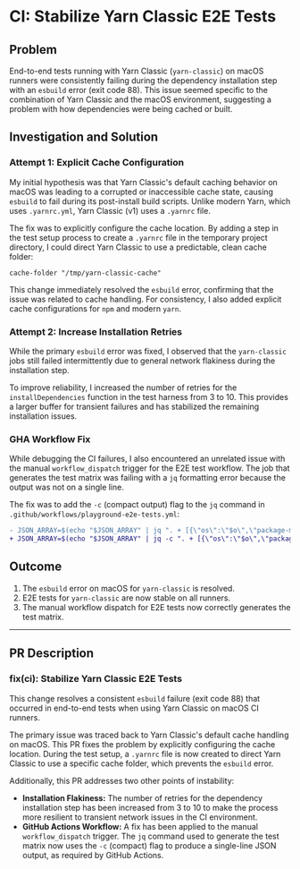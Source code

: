 # CI: Stabilize Yarn Classic E2E Tests

## Problem

End-to-end tests running with Yarn Classic (`yarn-classic`) on macOS runners were consistently failing during the dependency installation step with an `esbuild` error (exit code 88). This issue seemed specific to the combination of Yarn Classic and the macOS environment, suggesting a problem with how dependencies were being cached or built.

## Investigation and Solution

### Attempt 1: Explicit Cache Configuration

My initial hypothesis was that Yarn Classic's default caching behavior on macOS was leading to a corrupted or inaccessible cache state, causing `esbuild` to fail during its post-install build scripts. Unlike modern Yarn, which uses `.yarnrc.yml`, Yarn Classic (v1) uses a `.yarnrc` file.

The fix was to explicitly configure the cache location. By adding a step in the test setup process to create a `.yarnrc` file in the temporary project directory, I could direct Yarn Classic to use a predictable, clean cache folder:

```
cache-folder "/tmp/yarn-classic-cache"
```

This change immediately resolved the `esbuild` error, confirming that the issue was related to cache handling. For consistency, I also added explicit cache configurations for `npm` and modern `yarn`.

### Attempt 2: Increase Installation Retries

While the primary `esbuild` error was fixed, I observed that the `yarn-classic` jobs still failed intermittently due to general network flakiness during the installation step.

To improve reliability, I increased the number of retries for the `installDependencies` function in the test harness from 3 to 10. This provides a larger buffer for transient failures and has stabilized the remaining installation issues.

### GHA Workflow Fix

While debugging the CI failures, I also encountered an unrelated issue with the manual `workflow_dispatch` trigger for the E2E test workflow. The job that generates the test matrix was failing with a `jq` formatting error because the output was not on a single line.

The fix was to add the `-c` (compact output) flag to the `jq` command in `.github/workflows/playground-e2e-tests.yml`:

```diff
- JSON_ARRAY=$(echo "$JSON_ARRAY" | jq ". + [{\"os\":\"$o\",\"package-manager\":\"$p\"}]")
+ JSON_ARRAY=$(echo "$JSON_ARRAY" | jq -c ". + [{\"os\":\"$o\",\"package-manager\":\"$p\"}]")
```

## Outcome

1.  The `esbuild` error on macOS for `yarn-classic` is resolved.
2.  E2E tests for `yarn-classic` are now stable on all runners.
3.  The manual workflow dispatch for E2E tests now correctly generates the test matrix.

---

## PR Description

### fix(ci): Stabilize Yarn Classic E2E Tests

This change resolves a consistent `esbuild` failure (exit code 88) that occurred in end-to-end tests when using Yarn Classic on macOS CI runners.

The primary issue was traced back to Yarn Classic's default cache handling on macOS. This PR fixes the problem by explicitly configuring the cache location. During the test setup, a `.yarnrc` file is now created to direct Yarn Classic to use a specific cache folder, which prevents the `esbuild` error.

Additionally, this PR addresses two other points of instability:
-   **Installation Flakiness:** The number of retries for the dependency installation step has been increased from 3 to 10 to make the process more resilient to transient network issues in the CI environment.
-   **GitHub Actions Workflow:** A fix has been applied to the manual `workflow_dispatch` trigger. The `jq` command used to generate the test matrix now uses the `-c` (compact) flag to produce a single-line JSON output, as required by GitHub Actions.
